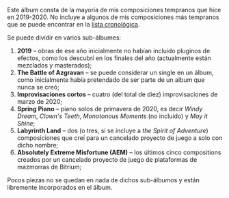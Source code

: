 <!-- <GnounLink :to="../music" class="z-40">{{ $t('other.backto') }}<span> {{ $t('other.other') }}</span></GnounLink> -->

Este álbum consta de la mayoría de mis composiciones tempranos que hice en 2019-2020. No incluye a algunos de mis composiciones más tempranos que se puede encontrar en la [lista cronológica](../music).

Se puede dividir en varios sub-álbumes:
1. **2019** – obras de ese año inicialmente no habían incluido pluginos de efectos, como los descubrí en los finales del año (actualmente están mezclados y masterados);
2. **The Battle of Azgravan** – se puede considerar un single en un álbum, como inicialmente había pretendado de ser parte de un album que nunca se creó;
3. **Improvisaciones cortos** – cuatro (del total de diez) improvisaciones de marzo de 2020;
4. **Spring Piano** – piano solos de primavera de 2020, es decir *Windy Dream*, *Clown's Teeth*, *Monotonous Moments* (no incluido) y *May it Shine*;
5. **Labyrinth Land** – dos (o tres, si se incluye a *the Spirit of Adventure*) composiciones que creí para un cancelado proyecto de juego a solo con dicho nombre;
6. **Absolutely Extreme Misfortune (AEM)** – los últimos cinco compositions creados por un cancelado proyecto de juego de plataformas de mazmorras de Bitrium;

Pocos piezas no se quedan en nada de dichos sub-álbumos y están libremente incorporados en el álbum.
